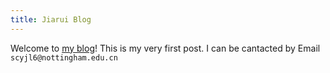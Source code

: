 ```yaml
---
title: Jiarui Blog
---
```

Welcome to [my blog](https://monarchocta.github.io/)! This is my very first post. I can be cantacted by Email `scyjl6@nottingham.edu.cn`
